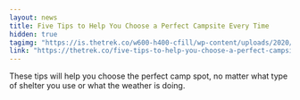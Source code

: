 ```yaml
---
layout: news
title: Five Tips to Help You Choose a Perfect Campsite Every Time
hidden: true
tagimg: "https://is.thetrek.co/w600-h400-cfill/wp-content/uploads/2020/10/24090343/Perfect-Campsite-featured-image-scaled.png"
link: "https://thetrek.co/five-tips-to-help-you-choose-a-perfect-campsite-every-time/" 
---
```


These tips will help you choose the perfect camp spot, no matter what type of shelter you use or what the weather is doing.

